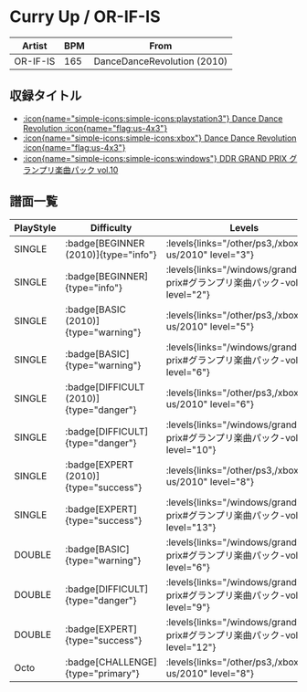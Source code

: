 # Curry Up / OR-IF-IS

|Artist|BPM|From|
|------|---|----|
|OR-IF-IS|165|DanceDanceRevolution (2010)|

## 収録タイトル

- [:icon{name="simple-icons:simple-icons:playstation3"} Dance Dance Revolution :icon{name="flag:us-4x3"}](/other/ps3)
- [:icon{name="simple-icons:simple-icons:xbox"} Dance Dance Revolution :icon{name="flag:us-4x3"}](/xbox360-us/2010)
- [:icon{name="simple-icons:simple-icons:windows"} DDR GRAND PRIX グランプリ楽曲パック vol.10](/windows/grand-prix#グランプリ楽曲パック-vol10)

## 譜面一覧

|PlayStyle|Difficulty|Levels|Notes|Movie|
|---------|----------|------|-----|-----|
|SINGLE| :badge[BEGINNER (2010)]{type="info"}| :levels{links="/other/ps3,/xbox360-us/2010" level="3"}|138/0||
|SINGLE| :badge[BEGINNER]{type="info"}| :levels{links="/windows/grand-prix#グランプリ楽曲パック-vol10" level="2"}|68/5||
|SINGLE| :badge[BASIC (2010)]{type="warning"}| :levels{links="/other/ps3,/xbox360-us/2010" level="5"}|159/26||
|SINGLE| :badge[BASIC]{type="warning"}| :levels{links="/windows/grand-prix#グランプリ楽曲パック-vol10" level="6"}|159/9||
|SINGLE| :badge[DIFFICULT (2010)]{type="danger"}| :levels{links="/other/ps3,/xbox360-us/2010" level="6"}|236/6||
|SINGLE| :badge[DIFFICULT]{type="danger"}| :levels{links="/windows/grand-prix#グランプリ楽曲パック-vol10" level="10"}|209/101||
|SINGLE| :badge[EXPERT (2010)]{type="success"}| :levels{links="/other/ps3,/xbox360-us/2010" level="8"}|320/20||
|SINGLE| :badge[EXPERT]{type="success"}| :levels{links="/windows/grand-prix#グランプリ楽曲パック-vol10" level="13"}|318/31||
|DOUBLE| :badge[BASIC]{type="warning"}| :levels{links="/windows/grand-prix#グランプリ楽曲パック-vol10" level="6"}|159/10||
|DOUBLE| :badge[DIFFICULT]{type="danger"}| :levels{links="/windows/grand-prix#グランプリ楽曲パック-vol10" level="9"}|190/106||
|DOUBLE| :badge[EXPERT]{type="success"}| :levels{links="/windows/grand-prix#グランプリ楽曲パック-vol10" level="12"}|272/37||
|Octo| :badge[CHALLENGE]{type="primary"}| :levels{links="/other/ps3,/xbox360-us/2010" level="8"}|||

